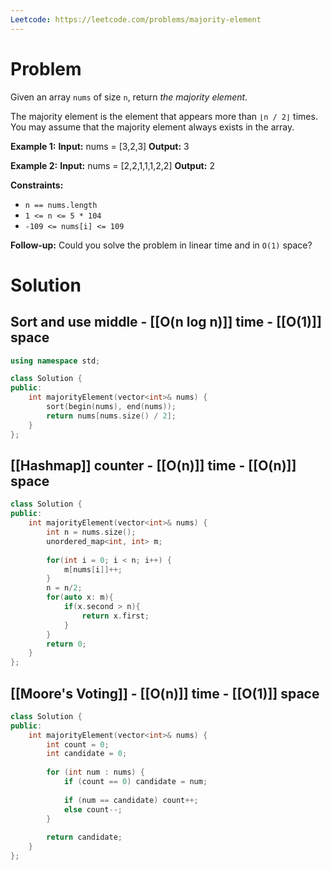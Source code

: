 ```yaml
---
Leetcode: https://leetcode.com/problems/majority-element
---
```

# Problem
  
Given an array `nums` of size `n`, return _the majority element_.

The majority element is the element that appears more than `⌊n / 2⌋` times. You may assume that the majority element always exists in the array.

**Example 1:**
**Input:** nums = [3,2,3]
**Output:** 3

**Example 2:**
**Input:** nums = [2,2,1,1,1,2,2]
**Output:** 2

**Constraints:**
- `n == nums.length`
- `1 <= n <= 5 * 104`
- `-109 <= nums[i] <= 109`

**Follow-up:** Could you solve the problem in linear time and in `O(1)` space?

# Solution

## Sort and use middle - [[O(n log n)]] time - [[O(1)]] space

```cpp
using namespace std;

class Solution {
public:
    int majorityElement(vector<int>& nums) {
		sort(begin(nums), end(nums));
		return nums[nums.size() / 2];
    }
};
```

## [[Hashmap]] counter - [[O(n)]] time - [[O(n)]] space

```cpp
class Solution {
public:
    int majorityElement(vector<int>& nums) {
        int n = nums.size();
        unordered_map<int, int> m;
        
        for(int i = 0; i < n; i++) {
            m[nums[i]]++;
        }
        n = n/2;
        for(auto x: m){
            if(x.second > n){
                return x.first;
            }
        }
        return 0;
    }
};
```

## [[Moore's Voting]] - [[O(n)]] time - [[O(1)]] space

```cpp
class Solution {
public:
    int majorityElement(vector<int>& nums) {
        int count = 0;
        int candidate = 0;
        
        for (int num : nums) {
            if (count == 0) candidate = num;
            
            if (num == candidate) count++;
            else count--;
        }
        
        return candidate;
    }
};
```